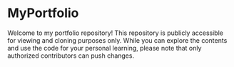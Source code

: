 # MyPortfolio

Welcome to my portfolio repository! This repository is publicly accessible for viewing and cloning purposes only. While you can explore the contents and use the code for your personal learning, please note that only authorized contributors can push changes.


